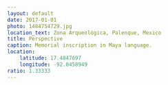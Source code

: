 ```yaml
---
layout: default
date: 2017-01-01
photo: 1484754729.jpg
location_text: Zona Arqueológica, Palenque, Mexico
title: Perspective
caption: Memorial inscription in Maya language.
location:
    latitude: 17.4847697
    longitude: -92.0458949
ratio: 1.33333
---
```

